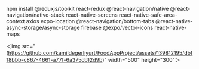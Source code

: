 npm install @reduxjs/toolkit react-redux @react-navigation/native @react-navigation/native-stack react-native-screens react-native-safe-area-context axios expo-location @react-navigation/bottom-tabs @react-native-async-storage/async-storage firebase @expo/vector-icons react-native-maps




＜img src="(https://github.com/kamildegerliyurt/FoodAppProject/assets/139812195/dbf18bbb-c867-4661-a77f-6a375cb12d9b)" width="500" height="300"＞
